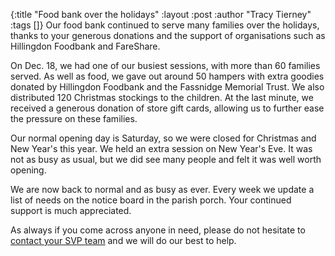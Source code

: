 {:title "Food bank over the holidays"
 :layout :post
 :author "Tracy Tierney"
 :tags []}
Our food bank continued to serve many families over the holidays, thanks to your generous donations and the support of organisations such as Hillingdon Foodbank and FareShare.

On Dec. 18, we had one of our busiest sessions, with more than 60 families served. As well as food, we gave out around 50 hampers with extra goodies donated by Hillingdon Foodbank and the Fassnidge Memorial Trust. We also distributed 120 Christmas stockings to the children. At the last minute, we received a generous donation of store gift cards, allowing us to further ease the pressure on these families.

Our normal opening day is Saturday, so we were closed for Christmas and New Year's this year. We held an extra session on New Year's Eve. It was not as busy as usual, but we did see many people and felt it was well worth opening.

We are now back to normal and as busy as ever. Every week we update a list of needs on the notice board in the parish porch. Your continued support is much appreciated.

As always if you come across anyone in need, please do not hesitate to [contact your SVP team](../../pages-output/contact/) and we will do our best to help.
